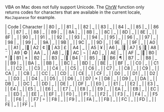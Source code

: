 VBA on Mac does not fully support Unicode. 
The [ChrW](https://msdn.microsoft.com/en-us/library/office/gg264465(v=office.14).aspx) function only returns codes for characters that are available in the current locale, ``MacJapanese`` for example. 

| Code | Character |
| 80 | 	_ |
| 81 | 	_ |
| 82 | 	_ |
| 83 | 	_ |
| 84 | 	_ |
| 85 | 	_ |
| 86 | 	_ |
| 87 | 	_ |
| 88 | 	_ |
| 89 | 	_ |
| 8A | 	_ |
| 8B | 	_ |
| 8C | 	_ |
| 8D | 	_ |
| 8E | 	_ |
| 8F | 	_ |
| 90 | 	_ |
| 91 | 	_ |
| 92 | 	_ |
| 93 | 	_ |
| 94 | 	_ |
| 95 | 	_ |
| 96 | 	_ |
| 97 | 	_ |
| 98 | 	_ |
| 99 | 	_ |
| 9A | 	_ |
| 9B | 	_ |
| 9C | 	_ |
| 9D | 	_ |
| 9E | 	_ |
| 9F | 	_ |
| A0 | 	_ |
| A1 | 	_ |
| A2 | 	¢ |
| A3 | 	£ |
| A4 | 	_ |
| A5 | 	¥ |
| A6 | 	_ |
| A7 | 	§ |
| A8 | 	¨ |
| A9 | 	© |
| AA | 	_ |
| AB | 	_ |
| AC | 	¬ |
| AD | 	_ |
| AE | 	_ |
| AF | 	_ |
| B0 | 	° |
| B1 | 	± |
| B2 | 	_ |
| B3 | 	_ |
| B4 | 	´ |
| B5 | 	_ |
| B6 | 	¶ |
| B7 | 	_ |
| B8 | 	_ |
| B9 | 	_ |
| BA | 	_ |
| BB | 	_ |
| BC | 	_ |
| BD | 	_ |
| BE | 	_ |
| BF | 	_ |
| C0 | 	_ |
| C1 | 	_ |
| C2 | 	_ |
| C3 | 	_ |
| C4 | 	_ |
| C5 | 	_ |
| C6 | 	_ |
| C7 | 	_ |
| C8 | 	_ |
| C9 | 	_ |
| CA | 	_ |
| CB | 	_ |
| CC | 	_ |
| CD | 	_ |
| CE | 	_ |
| CF | 	_ |
| D0 | 	_ |
| D1 | 	_ |
| D2 | 	_ |
| D3 | 	_ |
| D4 | 	_ |
| D5 | 	_ |
| D6 | 	_ |
| D7 | 	× |
| D8 | 	_ |
| D9 | 	_ |
| DA | 	_ |
| DB | 	_ |
| DC | 	_ |
| DD | 	_ |
| DE | 	_ |
| DF | 	_ |
| E0 | 	_ |
| E1 | 	_ |
| E2 | 	_ |
| E3 | 	_ |
| E4 | 	_ |
| E5 | 	_ |
| E6 | 	_ |
| E7 | 	_ |
| E8 | 	_ |
| E9 | 	_ |
| EA | 	_ |
| EB | 	_ |
| EC | 	_ |
| ED | 	_ |
| EE | 	_ |
| EF | 	_ |
| F0 | 	_ |
| F1 | 	_ |
| F2 | 	_ |
| F3 | 	_ |
| F4 | 	_ |
| F5 | 	_ |
| F6 | 	_ |
| F7 | 	÷ |
| F8 | 	_ |
| F9 | 	_ |
| FA | 	_ |
| FB | 	_ |
| FC | 	_ |
| FD | 	_ |
| FE | 	_ |
| FF | 	_ |

